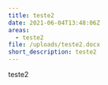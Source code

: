 ```yaml
---
title: teste2
date: 2021-06-04T13:48:06Z
areas:
  - teste2
file: /uploads/teste2.docx
short_description: teste2
---
```

teste2